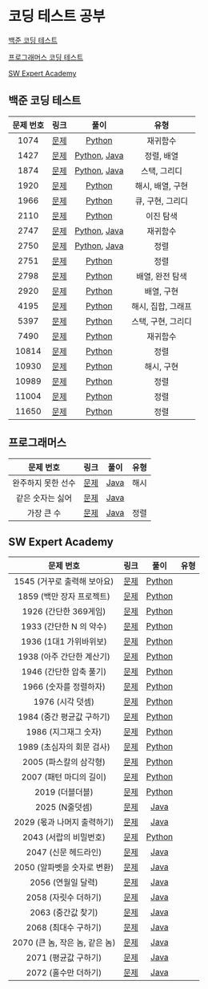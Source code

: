 # 코딩 테스트 공부

[백준 코딩 테스트](#백준-코딩-테스트)

[프로그래머스 코딩 테스트](#프로그래머스)

[SW Expert Academy](#SW-Expert-Academy)

## 백준 코딩 테스트

| 문제 번호 |                     링크                      |                             풀이                             |        유형        |
| :-------: | :-------------------------------------------: | :----------------------------------------------------------: | :----------------: |
|   1074    | [문제](https://www.acmicpc.net/problem/1074)  |                 [Python](./BaekJoon/1074.py)                 |      재귀함수      |
|   1427    | [문제](https://www.acmicpc.net/problem/1427)  | [Python](./BaekJoon/1427/1427.py), [Java](./BaekJoon/1427/Main.java) |     정렬, 배열     |
|   1874    | [문제](https://www.acmicpc.net/problem/1874)  | [Python](./BaekJoon/1874/1874.py), [Java](./BaekJoon/1874/Main.java) |    스택, 그리디    |
|   1920    | [문제](https://www.acmicpc.net/problem/1920)  |                 [Python](./BaekJoon/1920.py)                 |  해시, 배열, 구현  |
|   1966    | [문제](https://www.acmicpc.net/problem/1966)  |                 [Python](./BaekJoon/1966.py)                 |  큐, 구현, 그리디  |
|   2110    | [문제](https://www.acmicpc.net/problem/2110)  |                          [Python]()                          |     이진 탐색      |
|   2747    | [문제](https://www.acmicpc.net/problem/2747)  | [Python](./BaekJoon/2747/2747.py), [Java](./BaekJoon/2747/Main.java) |      재귀함수      |
|   2750    | [문제](https://www.acmicpc.net/problem/2750)  | [Python](./BaekJoon/2750/2750.py), [Java](./BaekJoon/2750/Main.java) |        정렬        |
|   2751    | [문제](https://www.acmicpc.net/problem/2751)  |                 [Python](./BaekJoon/2751.py)                 |        정렬        |
|   2798    | [문제](https://www.acmicpc.net/problem/2798)  |                 [Python](./BaekJoon/2798.py)                 |  배열, 완전 탐색   |
|   2920    | [문제](https://www.acmicpc.net/problem/2920)  |                 [Python](./BaekJoon/2920.py)                 |     배열, 구현     |
|   4195    | [문제](https://www.acmicpc.net/problem/4195)  |                 [Python](./BaekJoon/4195.py)                 | 해시, 집합, 그래프 |
|   5397    | [문제](https://www.acmicpc.net/problem/5397)  |                 [Python](./BaekJoon/5397.py)                 | 스택, 구현, 그리디 |
|   7490    | [문제](https://www.acmicpc.net/problem/7490)  |                 [Python](./BaekJoon/7490.py)                 |      재귀함수      |
|   10814   | [문제](https://www.acmicpc.net/problem/10814) |                [Python](./BaekJoon/10814.py)                 |        정렬        |
|   10930   | [문제](https://www.acmicpc.net/problem/10930) |                [Python](./BaekJoon/10930.py)                 |     해시, 구현     |
|   10989   | [문제](https://www.acmicpc.net/problem/10989) |                [Python](./BaekJoon/10989.py)                 |        정렬        |
|   11004   | [문제](https://www.acmicpc.net/problem/11004) |                [Python](./BaekJoon/11004.py)                 |        정렬        |
|   11650   | [문제](https://www.acmicpc.net/problem/11650) |                [Python](./BaekJoon/11650.py)                 |        정렬        |



## 프로그래머스

|     문제 번호      |                             링크                             |                 풀이                  | 유형 |
| :----------------: | :----------------------------------------------------------: | :-----------------------------------: | :--: |
| 완주하지 못한 선수 | [문제](https://programmers.co.kr/learn/courses/30/lessons/42576) | [Java](./Programmers/42576/Main.java) | 해시 |
|  같은 숫자는 싫어  | [문제](https://programmers.co.kr/learn/courses/30/lessons/12906) | [Java](./Programmers/12906/Main.java) |      |
|     가장 큰 수     | [문제](https://programmers.co.kr/learn/courses/30/lessons/42746) | [Java](./Programmers/42746/Main.java) | 정렬 |



## SW Expert Academy

|           문제 번호            |                             링크                             |                     풀이                     | 유형 |
| :----------------------------: | :----------------------------------------------------------: | :------------------------------------------: | :--: |
|  1545 (거꾸로 출력해 보아요)   | [문제](https://swexpertacademy.com/main/code/problem/problemDetail.do?contestProbId=AV2gbY0qAAQBBAS0&categoryId=AV2gbY0qAAQBBAS0&categoryType=CODE) | [Python](./SWExpertAcademy/1545/Solution.py) |      |
|   1859 (백만 장자 프로젝트)    | [문제](https://swexpertacademy.com/main/code/problem/problemDetail.do?contestProbId=AV5LrsUaDxcDFAXc) | [Python](./SWExpertAcademy/1859/Solution.py) |      |
|     1926 (간단한 369게임)      | [문제](https://swexpertacademy.com/main/code/problem/problemDetail.do?contestProbId=AV5PTeo6AHUDFAUq&categoryId=AV5PTeo6AHUDFAUq&categoryType=CODE) | [Python](./SWExpertAcademy/1926/Solution.py) |      |
|    1933 (간단한 N 의 약수)     | [문제](https://swexpertacademy.com/main/code/problem/problemDetail.do?contestProbId=AV5PhcWaAKIDFAUq&categoryId=AV5PhcWaAKIDFAUq&categoryType=CODE) | [Python](./SWExpertAcademy/1933/Solution.py) |      |
|     1936 (1대1 가위바위보)     | [문제](https://swexpertacademy.com/main/code/problem/problemDetail.do?contestProbId=AV5PjKXKALcDFAUq&categoryId=AV5PjKXKALcDFAUq&categoryType=CODE) | [Python](./SWExpertAcademy/1936/Solution.py) |      |
|   1938 (아주 간단한 계산기)    | [문제](https://swexpertacademy.com/main/code/problem/problemDetail.do?contestProbId=AV5PjsYKAMIDFAUq&categoryId=AV5PjsYKAMIDFAUq&categoryType=CODE) | [Python](./SWExpertAcademy/1938/Solution.py) |      |
|    1946 (간단한 압축 풀기)     | [문제](https://swexpertacademy.com/main/code/problem/problemDetail.do?contestProbId=AV5PmkDKAOMDFAUq&categoryId=AV5PmkDKAOMDFAUq&categoryType=CODE) | [Python](./SWExpertAcademy/1946/Solution.py) |      |
|     1966 (숫자를 정렬하자)     | [문제](https://swexpertacademy.com/main/code/problem/problemDetail.do?contestProbId=AV5PrmyKAWEDFAUq&categoryId=AV5PrmyKAWEDFAUq&categoryType=CODE) | [Python](./SWExpertAcademy/1966/Solution.py) |      |
|        1976 (시각 덧셈)        | [문제](https://swexpertacademy.com/main/code/problem/problemDetail.do?contestProbId=AV5PttaaAZIDFAUq&categoryId=AV5PttaaAZIDFAUq&categoryType=CODE) | [Python](./SWExpertAcademy/1976/Solution.py) |      |
|   1984 (중간 평균값 구하기)    | [문제](https://swexpertacademy.com/main/code/problem/problemDetail.do?contestProbId=AV5Pw_-KAdcDFAUq&categoryId=AV5Pw_-KAdcDFAUq&categoryType=CODE) | [Python](./SWExpertAcademy/1984/Solution.py) |      |
|      1986 (지그재그 숫자)      | [문제](https://swexpertacademy.com/main/code/problem/problemDetail.do?contestProbId=AV5PxmBqAe8DFAUq&categoryId=AV5PxmBqAe8DFAUq&categoryType=CODE) | [Python](./SWExpertAcademy/1986/Solution.py) |      |
|   1989 (초심자의 회문 검사)    | [문제](https://swexpertacademy.com/main/code/problem/problemDetail.do?contestProbId=AV5PyTLqAf4DFAUq&categoryId=AV5PyTLqAf4DFAUq&categoryType=CODE) | [Python](./SWExpertAcademy/1989/Solution.py) |      |
|     2005 (파스칼의 삼각형)     | [문제](https://swexpertacademy.com/main/code/problem/problemDetail.do?contestProbId=AV5P0-h6Ak4DFAUq) | [Python](./SWExpertAcademy/2005/Solution.py) |      |
|    2007 (패턴 마디의 길이)     | [문제](https://swexpertacademy.com/main/code/problem/problemDetail.do?contestProbId=AV5PhcWaAKIDFAUq&categoryId=AV5PhcWaAKIDFAUq&categoryType=CODE) | [Python](./SWExpertAcademy/2007/Solution.py) |      |
|        2019 (더블더블)         | [문제](https://swexpertacademy.com/main/code/problem/problemDetail.do?contestProbId=AV5QDEX6AqwDFAUq&categoryId=AV5QDEX6AqwDFAUq&categoryType=CODE) | [Python](./SWExpertAcademy/2019/Solution.py) |      |
|         2025 (N줄덧셈)         | [문제](https://swexpertacademy.com/main/code/problem/problemDetail.do?contestProbId=AV5QFZtaAscDFAUq&categoryId=AV5QFZtaAscDFAUq&categoryType=CODE) | [Java](./SWExpertAcademy/2025/Solution.java) |      |
|  2029 (몫과 나머지 출력하기)   | [문제](https://swexpertacademy.com/main/code/problem/problemDetail.do?contestProbId=AV5QGNvKAtEDFAUq&categoryId=AV5QGNvKAtEDFAUq&categoryType=CODE) | [Java](./SWExpertAcademy/2029/Solution.java) |      |
|     2043 (서랍의 비밀번호)     | [문제](https://swexpertacademy.com/main/code/problem/problemDetail.do?contestProbId=AV5QJ_8KAx8DFAUq&categoryId=AV5QJ_8KAx8DFAUq&categoryType=CODE) | [Python](./SWExpertAcademy/2043/Solution.py) |      |
|      2047 (신문 헤드라인)      | [문제](https://swexpertacademy.com/main/code/problem/problemDetail.do?contestProbId=AV5QKsLaAy0DFAUq&categoryId=AV5QKsLaAy0DFAUq&categoryType=CODE) | [Java](./SWExpertAcademy/2047/Solution.java) |      |
|  2050 (알파벳을 숫자로 변환)   | [문제](https://swexpertacademy.com/main/code/problem/problemDetail.do?contestProbId=AV5QLGxKAzQDFAUq&categoryId=AV5QLGxKAzQDFAUq&categoryType=CODE) | [Java](./SWExpertAcademy/2050/Solution.java) |      |
|       2056 (연월일 달력)       | [문제](https://swexpertacademy.com/main/code/problem/problemDetail.do?contestProbId=AV5QLkdKAz4DFAUq&categoryId=AV5QLkdKAz4DFAUq&categoryType=CODE) | [Java](./SWExpertAcademy/2056/Solution.java) |      |
|      2058 (자릿수 더하기)      | [문제](https://swexpertacademy.com/main/code/problem/problemDetail.do?contestProbId=AV5QPRjqA10DFAUq&categoryId=AV5QPRjqA10DFAUq&categoryType=CODE) | [Java](./SWExpertAcademy/2058/Solution.java) |      |
|       2063 (중간값 찾기)       | [문제](https://swexpertacademy.com/main/code/problem/problemDetail.do?contestProbId=AV5QPsXKA2UDFAUq&categoryId=AV5QPsXKA2UDFAUq&categoryType=CODE) | [Java](./SWExpertAcademy/2063/Solution.java) |      |
|      2068 (최대수 구하기)      | [문제](https://swexpertacademy.com/main/code/problem/problemDetail.do?contestProbId=AV5QQhbqA4QDFAUq&categoryId=AV5QQhbqA4QDFAUq&categoryType=CODE) | [Java](./SWExpertAcademy/2068/Solution.java) |      |
| 2070 (큰 놈, 작은 놈, 같은 놈) | [문제](https://swexpertacademy.com/main/code/problem/problemDetail.do?contestProbId=AV5QQ6qqA40DFAUq&categoryId=AV5QQ6qqA40DFAUq&categoryType=CODE) | [Java](./SWExpertAcademy/2070/Solution.java) |      |
|      2071 (평균값 구하기)      | [문제](https://swexpertacademy.com/main/code/problem/problemDetail.do?contestProbId=AV5QRnJqA5cDFAUq&categoryId=AV5QRnJqA5cDFAUq&categoryType=CODE) | [Java](./SWExpertAcademy/2071/Solution.java) |      |
|      2072 (홀수만 더하기)      | [문제](https://swexpertacademy.com/main/code/problem/problemDetail.do?contestProbId=AV5QSEhaA5sDFAUq#none) | [Java](./SWExpertAcademy/2072/Solution.java) |      |

